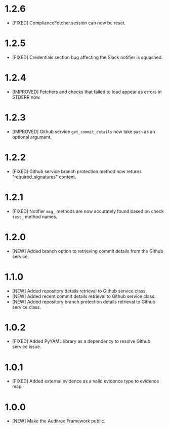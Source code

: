 # 1.2.6

- [FIXED] ComplianceFetcher.session can now be reset.

# 1.2.5

- [FIXED] Credentials section bug affecting the Slack notifier is squashed.

# 1.2.4

- [IMPROVED] Fetchers and checks that failed to load appear as errors in STDERR now.

# 1.2.3

- [IMPROVED] Github service `get_commit_details` now take `path` as an optional argument.

# 1.2.2

- [FIXED] Github service branch protection method now returns "required_signatures" content.

# 1.2.1

- [FIXED] Notifier `msg_` methods are now accurately found based on check `test_` method names.

# 1.2.0

- [NEW] Added branch option to retrieving commit details from the Github service.

# 1.1.0

- [NEW] Added repository details retrieval to Github service class.
- [NEW] Added recent commit details retrieval to Github service class.
- [NEW] Added repository branch protection details retrieval to Github service class.

# 1.0.2

- [FIXED] Added PyYAML library as a dependency to resolve Github service issue.

# 1.0.1

- [FIXED] Added external evidence as a valid evidence type to evidence map.

# 1.0.0

- [NEW] Make the Auditree Framework public.
